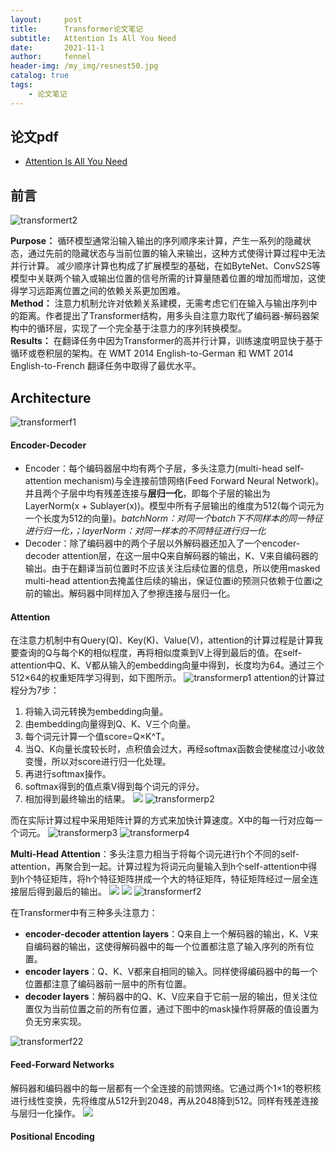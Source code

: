 ```yaml
---
layout:     post
title:      Transformer论文笔记
subtitle:   Attention Is All You Need
date:       2021-11-1
author:     fennel
header-img: /my_img/resnest50.jpg
catalog: true
tags:
    - 论文笔记
---
```


## 论文pdf

- [Attention Is All You Need](/paper/Transformer.pdf)

## 前言

![transformert2](/my_img/transformert2.png)

**Purpose：** 循环模型通常沿输入输出的序列顺序来计算，产生一系列的隐藏状态，通过先前的隐藏状态与当前位置的输入来输出，这种方式使得计算过程中无法并行计算。
减少顺序计算也构成了扩展模型的基础，在如ByteNet、ConvS2S等模型中关联两个输入或输出位置的信号所需的计算量随着位置的增加而增加，这使得学习远距离位置之间的依赖关系更加困难。<br>
**Method：** 注意力机制允许对依赖关系建模，无需考虑它们在输入与输出序列中的距离。作者提出了Transformer结构，用多头自注意力取代了编码器-解码器架构中的循环层，实现了一个完全基于注意力的序列转换模型。 <br>
**Results：** 在翻译任务中因为Transformer的高并行计算，训练速度明显快于基于循环或卷积层的架构。在 WMT 2014 English-to-German 和 WMT 2014 English-to-French 翻译任务中取得了最优水平。 <br>


## Architecture

![transformerf1](/my_img/transformerf1.png)

#### Encoder-Decoder

- Encoder：每个编码器层中均有两个子层，多头注意力(multi-head self-attention mechanism)与全连接前馈网络(Feed Forward Neural Network)。并且两个子层中均有残差连接与**层归一化**，即每个子层的输出为 LayerNorm(x + Sublayer(x))。模型中所有子层输出的维度为512(每个词元为一个长度为512的向量)。*batchNorm：对同一个batch下不同样本的同一特征进行归一化，；layerNorm：对同一样本的不同特征进行归一化*
- Decoder：除了编码器中的两个子层以外解码器还加入了一个encoder-decoder attention层，在这一层中Q来自解码器的输出，K、V来自编码器的输出。由于在翻译当前位置时不应该关注后续位置的信息，所以使用masked multi-head attention去掩盖住后续的输出，保证位置i的预测只依赖于位置i之前的输出。解码器中同样加入了参擦连接与层归一化。

#### Attention

在注意力机制中有Query(Q)、Key(K)、Value(V)，attention的计算过程是计算我要查询的Q与每个K的相似程度，再将相似度乘到V上得到最后的值。在self-attention中Q、K、V都从输入的embedding向量中得到，长度均为64。通过三个512×64的权重矩阵学习得到，如下图所示。
![transformerp1](/my_img/transformerp1.png)
attention的计算过程分为7步：
1. 将输入词元转换为embedding向量。
2. 由embedding向量得到Q、K、V三个向量。
3. 每个词元计算一个值score=Q×K^T。
4. 当Q、K向量长度较长时，点积值会过大，再经softmax函数会使梯度过小收敛变慢，所以对score进行归一化处理。
5. 再进行softmax操作。
6. softmax得到的值点乘V得到每个词元的评分。
7. 相加得到最终输出的结果。
![](https://latex.codecogs.com/svg.image?Attention(Q,K,V)=softmax(\frac{QK^T}{\sqrt{d_k}})V)
![transformerp2](/my_img/transformerp2.png)

而在实际计算过程中采用矩阵计算的方式来加快计算速度。X中的每一行对应每一个词元。
![transformerp3](/my_img/transformerp3.png)
![transformerp4](/my_img/transformerp4.png)

**Multi-Head Attention**：多头注意力相当于将每个词元进行h个不同的self-attention，再聚合到一起。计算过程为将词元向量输入到h个self-attention中得到h个特征矩阵，将h个特征矩阵拼成一个大的特征矩阵，特征矩阵经过一层全连接层后得到最后的输出。
![](https://latex.codecogs.com/svg.image?MultiHead(Q,K,V)=Concat(head_1,\cdots&space;,head_h)W^o)
![](https://latex.codecogs.com/svg.image?head_i=Attention(QW_{i}^{Q},W_{i}^{K},W_{i}^{V}))
![transformerf2](/my_img/transformerf2.png)

在Transformer中有三种多头注意力：
- **encoder-decoder attention layers**：Q来自上一个解码器的输出，K、V来自编码器的输出，这使得解码器中的每一个位置都注意了输入序列的所有位置。
- **encoder layers**：Q、K、V都来自相同的输入。同样使得编码器中的每一个位置都注意了编码器前一层中的所有位置。
- **decoder layers**：解码器中的Q、K、V应来自于它前一层的输出，但关注位置仅为当前位置之前的所有位置，通过下图中的mask操作将屏蔽的值设置为负无穷来实现。

![transformerf22](/my_img/transformerf22.png)

#### Feed-Forward Networks

解码器和编码器中的每一层都有一个全连接的前馈网络。它通过两个1×1的卷积核进行线性变换，先将维度从512升到2048，再从2048降到512。同样有残差连接与层归一化操作。
![](https://latex.codecogs.com/svg.image?FFN(x)=max(0,xW_1&plus;b_1)W_2&plus;b_2)

#### Positional Encoding


